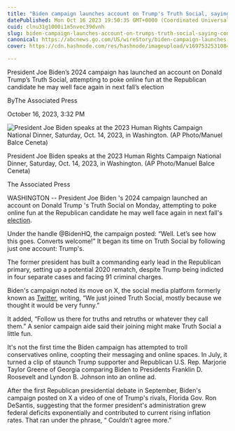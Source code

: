 ```yaml
---
title: "Biden campaign launches account on Trump's Truth Social, saying 'converts welcome'"
datePublished: Mon Oct 16 2023 19:50:35 GMT+0000 (Coordinated Universal Time)
cuid: clnu31g1000i1m5nvec39dvnh
slug: biden-campaign-launches-account-on-trumps-truth-social-saying-converts-welcome
canonical: https://abcnews.go.com/US/wireStory/biden-campaign-launches-account-trumps-truth-social-converts-104021305
cover: https://cdn.hashnode.com/res/hashnode/imageupload/v1697532531084/c2495f95-3704-4323-800b-03cbe45505b2.jpeg

---
```


President Joe Biden’s 2024 campaign has launched an account on Donald Trump’s Truth Social, attempting to poke online fun at the Republican candidate he may well face again in next fall’s election

ByThe Associated Press

October 16, 2023, 3:32 PM

![President Joe Biden speaks at the 2023 Human Rights Campaign National Dinner, Saturday, Oct. 14, 2023, in Washington. (AP Photo/Manuel Balce Ceneta)](https://cdn.hashnode.com/res/hashnode/imageupload/v1697532530878/f6c89115-4b6e-416f-b595-8c7786ef79d5.jpeg)

President Joe Biden speaks at the 2023 Human Rights Campaign National Dinner, Saturday, Oct. 14, 2023, in Washington. (AP Photo/Manuel Balce Ceneta)

The Associated Press

WASHINGTON -- President Joe Biden 's 2024 campaign launched an account on Donald Trump 's Truth Social on Monday, attempting to poke online fun at the Republican candidate he may well face again in next fall's [election](https://abcnews.go.com/alerts/Elections).

Under the handle @BidenHQ, the campaign posted: “Well. Let’s see how this goes. Converts welcome!” It began its time on Truth Social by following just one account: Trump's.

The former president has built a commanding early lead in the Republican primary, setting up a potential 2020 rematch, despite Trump being indicted in four separate cases and facing 91 criminal charges.

Biden's campaign noted its move on X, the social media platform formerly known as [Twitter](https://abcnews.go.com/alerts/Twitter), writing, “We just joined Truth Social, mostly because we thought it would be very funny.”

It added, “Follow us there for truths and retruths or whatever they call them.” A senior campaign aide said their joining might make Truth Social a little fun.

It's not the first time the Biden campaign has attempted to troll conservatives online, coopting their messaging and online spaces. In July, it turned a clip of staunch Trump supporter and Republican U.S. Rep. Marjorie Taylor Greene of Georgia comparing Biden to Presidents Franklin D. Roosevelt and Lyndon B. Johnson into an online ad.

After the first Republican presidential debate in September, Biden's campaign posted on X a video of one of Trump's rivals, Florida Gov. Ron DeSantis, suggesting that the former president's administration grew federal deficits exponentially and contributed to current rising inflation rates. That ran under the phrase, “ Couldn’t agree more.”